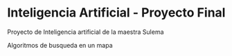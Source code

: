 # Inteligencia Artificial - Proyecto Final

Proyecto de Inteligencia artificial de la maestra Sulema

Algoritmos de busqueda en un mapa
